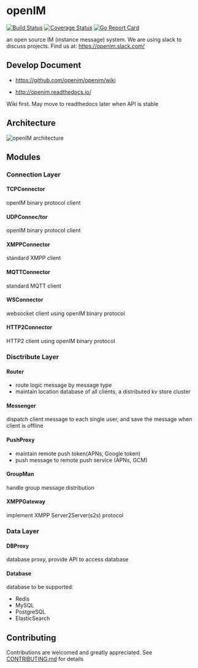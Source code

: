 # openIM


[![Build Status](https://travis-ci.org/openim/openim.svg?branch=master)](https://travis-ci.org/openim/openim) [![Coverage Status](https://coveralls.io/repos/github/openim/openim/badge.svg?branch=master)](https://coveralls.io/github/openim/openim?branch=master)
[![Go Report Card](https://goreportcard.com/badge/github.com/openim/openim)](https://goreportcard.com/report/github.com/openim/openim)


an open source IM (instance message) system.
We are using slack to discuss projects. Find us at: https://openim.slack.com/

## Develop Document

* https://github.com/openim/openim/wiki

* http://openim.readthedocs.io/   

Wiki first. May move to readthedocs later when API is stable


## Architecture
![openIM architecture](http://i4.buimg.com/573902/4b6715129b0dc21e.png "openIM architecture")

## Modules

### Connection Layer

#### TCPConnector
openIM binary protocol client

#### UDPConnec/tor
openIM binary protocol client

#### XMPPConnector
standard XMPP client

#### MQTTConnector
standard MQTT client

#### WSConnector
websocket client using openIM binary protocol

#### HTTP2Connector
HTTP2 client using openIM binary protocol


### Disctribute Layer
#### Router
* route logic message by message type
* maintain location database of all clients, a distributed kv store cluster

#### Messenger
dispatch client message to each single user, and save the message when client is offline

#### PushProxy
* maintain remote push token(APNs, Google token)
* push message to remote push service (APNs, GCM)

#### GroupMan
handle group message distribution

#### XMPPGateway
implement XMPP Server2Server(s2s) protocol

### Data Layer
#### DBProxy
database proxy, provide API to access database

#### Database
database to be supported:
* Redis
* MySQL
* PostgreSQL
* ElasticSearch

## Contributing
Contributions are welcomed and greatly appreciated. See [CONTRIBUTING.md](CONTRIBUTING.md)
for details
